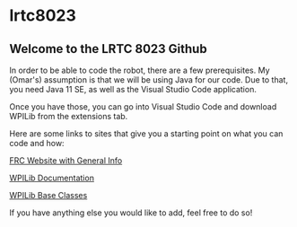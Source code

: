 # lrtc8023


## Welcome to the LRTC 8023 Github 


In order to be able to code the robot, there are a few prerequisites. My (Omar's) assumption is that we will be using Java for our code. 
Due to that, you need Java 11 SE, as well as the Visual Studio Code application. 

Once you have those, you can go into Visual Studio Code and download WPILib from the extensions tab. 

Here are some links to sites that give you a starting point on what you can code and how:

[FRC Website with General Info](https://www.firstinspires.org/sites/default/files/uploads/resource_library/frc/team-resources/tca/tca-programming.pdf)  

[WPILib Documentation](https://docs.wpilib.org/en/latest/index.html)

[WPILib Base Classes](https://docs.wpilib.org/en/latest/docs/software/vscode-overview/creating-robot-program.html#choosing-a-base-class)

If you have anything else you would like to add, feel free to do so!
